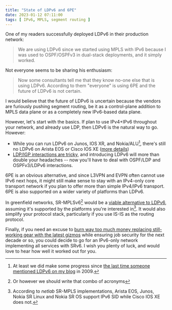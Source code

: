 ```yaml
---
title: "State of LDPv6 and 6PE"
date: 2023-01-12 07:11:00
tags: [ IPv6, MPLS, segment routing ]
---
```

One of my readers successfully deployed LDPv6 in their production network:

> We are using LDPv6 since we started using MPLS with IPv6 because I was used to OSPF/OSPFv3 in dual-stack deployments, and it simply worked.

Not everyone seems to be sharing his enthusiasm:

> Now some consultants tell me that they know no-one else that is using LDPv6. According to them "everyone" is using 6PE and the future of LDPv6 is not certain.
<!--more-->
I would believe that the future of LDPv6 is uncertain because the vendors are furiously pushing segment routing, be it as a control-plane addition to MPLS data plane or as a completely new IPv6-based data plane.

However, let's start with the basics. If plan to use IPv4+IPv6 throughout your network, and already use LDP, then LDPv6 is the natural way to go. However:

* While you can run LDPv6 on Junos, IOS XR, and Nokia/ALU[^MP], there's still no LDPv6 on Arista EOS or Cisco IOS XE ([more details](https://2021.internetsummit.africa/images/ais20-slides/14-sept/9-ais20-ldpv6-realworld.pdf))
* [LDP/IGP interactions are tricky](https://blog.ipspace.net/2011/11/ldp-igp-synchronization-in-mpls.html), and introducing LDPv6 will more than double your headaches -- now you'll have to deal with OSPF/LDP and OSPFv3/LDPv6 interactions.

6PE is an obvious alternative, and since L3VPN and EVPN often cannot use IPv6 next hops, it might still make sense to stay with an IPv4-only core transport network if you plan to offer more than simple IPv4/IPv6 transport. 6PE is also supported on a wider variety of platforms than LDPv6.

In greenfield networks, SR-MPLSv6[^SRA] would be a [viable alternative to LDPv6](https://blog.ipspace.net/2021/05/segment-routing-mpls-bgp-free-core.html), assuming it's supported by the platforms you're interested in[^SRS]. It would also simplify your protocol stack, particularly if you use IS-IS as the routing protocol.

Finally, if you need an excuse to [burn way too much money replacing still-working gear with the latest gizmos](https://blog.ipspace.net/2022/09/greenfield-sr-mpls-srv6.html) while ensuring job security for the next decade or so, you could decide to go for an IPv6-only network implementing all services with SRv6. I wish you plenty of luck, and would love to hear how well it worked out for you. 

[^MP]: At least we did make some progress since [the last time someone mentioned LDPv6 on my blog](https://blog.ipspace.net/2009/11/who-needs-ipv6.html) in 2009.

[^SRA]: Or however we should write that combo of acronyms

[^SRS]: According to _netlab_ SR-MPLS implementations, Arista EOS, Junos, Nokia SR Linux and Nokia SR OS support IPv6 SID while Cisco IOS XE does not.

